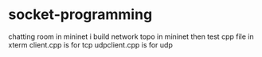 # socket-programming
chatting room in mininet
i build network topo in mininet then test cpp file in xterm
client.cpp is for tcp
udpclient.cpp is for udp
